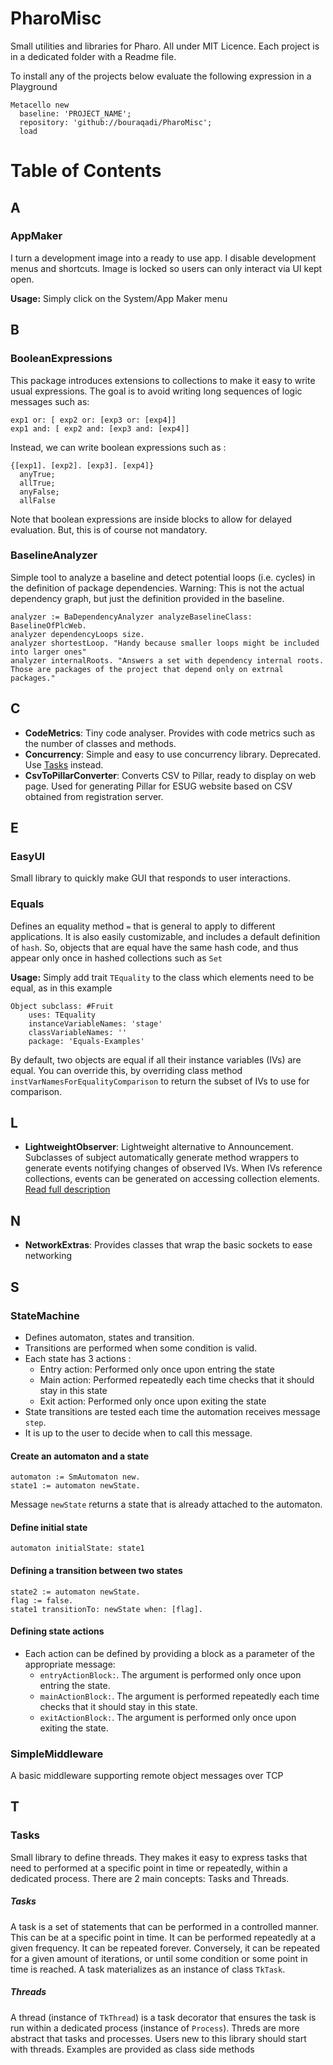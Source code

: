 # PharoMisc
Small utilities and libraries for Pharo. All under MIT Licence.
Each project is in a dedicated folder with a Readme file.

To install any of the projects below evaluate the following expression in a Playground
```Smalltalk
Metacello new
  baseline: 'PROJECT_NAME';
  repository: 'github://bouraqadi/PharoMisc';
  load
 ```

# Table of Contents
## A
### AppMaker
I turn a development image into a ready to use app. I disable development menus and shortcuts. Image is locked so users can only interact via UI kept open.

**Usage:** Simply click on the System/App Maker menu

## B
### BooleanExpressions
This package introduces extensions to collections to make it easy to write usual expressions.
The goal is to avoid writing long sequences of logic messages such as:
```Smalltalk
exp1 or: [ exp2 or: [exp3 or: [exp4]]
exp1 and: [ exp2 and: [exp3 and: [exp4]]
```

Instead, we can write boolean expressions such as :
```Smalltalk
{[exp1]. [exp2]. [exp3]. [exp4]}
  anyTrue;
  allTrue;
  anyFalse;
  allFalse
```

Note that boolean expressions are inside blocks to allow for delayed evaluation.
But, this is of course not mandatory.


### BaselineAnalyzer
Simple tool to analyze a baseline and detect potential loops (i.e. cycles) in the definition of package dependencies. Warning: This is not the actual dependency graph, but just the definition provided in the baseline.
  ```st
  analyzer := BaDependencyAnalyzer analyzeBaselineClass:  BaselineOfPlcWeb.
  analyzer dependencyLoops size.
  analyzer shortestLoop. "Handy because smaller loops might be included into larger ones"
  analyzer internalRoots. "Answers a set with dependency internal roots. Those are packages of the project that depend only on extrnal packages."
  ```

## C
- **CodeMetrics**: Tiny code analyser. Provides with code metrics such as the number of classes and methods.
- **Concurrency**: Simple and easy to use concurrency library. Deprecated. Use [Tasks](/Tasks) instead.
- **CsvToPillarConverter**: Converts CSV to Pillar, ready to display on web page. Used for generating Pillar for ESUG website based on CSV obtained from registration server.

## E
### EasyUI
Small library to quickly make GUI that responds to user interactions. 

### Equals
Defines an equality method `=` that is general to apply to different applications. 
It is also easily customizable, and includes a default definition of `hash`. 
So, objects that are equal have the same hash code, and thus appear only once in hashed collections such as `Set`

**Usage:** Simply add trait `TEquality` to the class which elements need to be equal, as in this example

```Smalltalk
Object subclass: #Fruit
	uses: TEquality
	instanceVariableNames: 'stage'
	classVariableNames: ''
	package: 'Equals-Examples'
```

By default, two objects are equal if all their instance variables (IVs) are equal.
You can override this, by overriding class method `instVarNamesForEqualityComparison` to return the subset of IVs to use for comparison.

## L
- **LightweightObserver**: Lightweight alternative to Announcement. Subclasses of subject automatically generate method wrappers to generate events notifying changes of observed IVs. When IVs reference collections, events can be generated on accessing collection elements. [Read full description](https://noury.tech/tutorials/lightweight-observer-pharo/)

## N
- **NetworkExtras**: Provides classes that wrap the basic sockets to ease networking

## S
### StateMachine
- Defines automaton, states and transition.  
- Transitions are performed when some condition is valid. 
- Each state has 3 actions :
	-  Entry action: Performed only once upon entring the state
	-  Main action: Performed repeatedly each time checks that it should stay in this state
	-  Exit action: Performed only once upon exiting the state
- State transitions are tested each time the automation receives message `step`.
- It is up to the user to decide when to call this message.

#### Create an automaton and a state
```Smalltalk
automaton := SmAutomaton new.
state1 := automaton newState.
```
Message `newState` returns a state that is already attached to the automaton.

#### Define initial state
```Smalltalk
automaton initialState: state1
```

#### Defining a transition between two states
```Smalltalk
state2 := automaton newState.
flag := false.
state1 transitionTo: newState when: [flag].
```

#### Defining state actions
- Each action can be defined by providing a block as a parameter of the appropriate message:
	- `entryActionBlock:`. The argument is performed only once upon entring the state.
	- `mainActionBlock:`. The argument is performed repeatedly each time checks that it should stay in this state.
	- `exitActionBlock:`. The argument is performed only once upon exiting the state.

### SimpleMiddleware
A basic middleware supporting remote object messages over TCP

## T
### Tasks
Small library to define threads. They makes it easy to express tasks that need to performed at a specific point in time or repeatedly, within a dedicated process. There are 2 main concepts: Tasks and Threads.
##### Tasks
A task is a set of statements that can be performed in a controlled manner. This can be at a specific point in time. 
It can be performed repeatedly at a given frequency. 
It can be repeated forever.
Conversely, it can be repeated for a given amount of iterations, or until some condition or some point in time is reached. 
A task materializes as an instance of class `TkTask`.
##### Threads
A thread (instance of `TkThread`) is a task decorator that ensures the task is run within a dedicated process (instance of `Process`).
Threds are more abstract that tasks and processes. Users new to this library should start with threads.
Examples are provided as class side methods 


